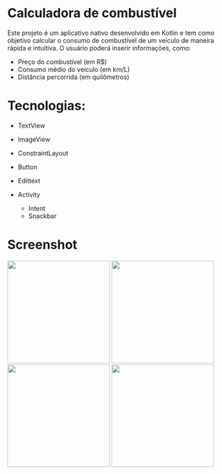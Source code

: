 # Calculadora de combustível

Este projeto é um aplicativo nativo desenvolvido em Kotlin e tem como objetivo calcular o consumo de combustível de um veículo de maneira rápida e intuitiva. O usuário poderá inserir informações, como:

- Preço do combustível (em R$)
- Consumo médio do veículo (em km/L)
- Distância percorrida (em quilômetros)

# Tecnologias:

- TextView
- ImageView
- ConstraintLayout
- Button
- Edittext
- Activity

    - Intent
    - Snackbar

# Screenshot
<img src= "https://github.com/user-attachments/assets/e6ac4fb1-9193-477b-87bf-38f8a2577f87" width=230/>
<img src= "https://github.com/user-attachments/assets/f3aa8b2d-54bd-42b8-b997-891565047e24" width=230/>
<img src="https://github.com/user-attachments/assets/417bea90-1aa7-4608-b47a-50db180137c7" width=230/>
<img src="https://github.com/user-attachments/assets/5682eb2e-69e4-4cf5-bd61-93520bd616e0" width=230/>



